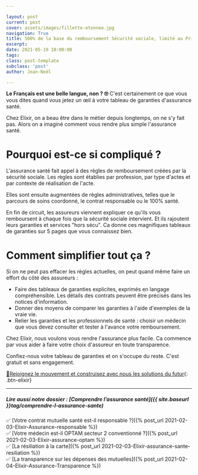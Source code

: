 ```yaml
---

layout: post
current: post
cover: assets/images/fillette-etonnee.jpg
navigation: True
title: 500% de la base du remboursement Sécurité sociale, limité au Prix Limite de Vente (PLV) sous déduction des prestations de la Sécurité sociale
excerpt: 
date: 2021-05-19 10:00:00
tags: 
class: post-template
subclass: 'post'
author: Jean-Noël

---
```

**Le Français est une belle langue, non ? 🙄**
C'est certainement ce que vous vous dites quand vous jetez un œil à votre tableau de garanties d'assurance santé.

Chez Elixir, on a beau être dans le métier depuis longtemps, on ne s'y fait pas. Alors on a imaginé comment vous rendre plus simple l'assurance santé.

# Pourquoi est-ce si compliqué ?
L'assurance santé fait appel à des règles de remboursement créées par la sécurité sociale. Les règles sont établies par profession, par type d'actes et par contexte de réalisation de l'acte.

Elles sont ensuite augmentées de règles administratives, telles que le parcours de soins coordonné, le contrat responsable ou le 100% santé.

En fin de circuit, les assureurs viennent expliquer ce qu'ils vous remboursent à chaque fois que la sécurité sociale intervient. Et ils rajoutent leurs garanties et services "hors sécu". Ca donne ces magnifiques tableaux de garanties sur 5 pages que vous connaissez bien.

# Comment simplifier tout ça ?
Si on ne peut pas effacer les règles actuelles, on peut quand même faire un effort du côté des assureurs :

- Faire des tableaux de garanties explicites, exprimés en langage compréhensible. Les détails des contrats peuvent être précisés dans les notices d'information.
- Donner des moyens de comparer les garanties à l'aide d'exemples de la vraie vie.
- Relier les garanties et les professionnels de santé : choisir un médecin que vous devez  consulter et tester à l'avance votre remboursement.


Chez Elixir, nous voulons vous rendre l'assurance plus facile. Ca commence par vous aider à faire votre choix d'assureur en toute transparence. 

Confiez-nous votre tableau de garanties et on s'occupe du reste. C'est gratuit et sans engagement.



[🚎Rejoignez le mouvement et construisez avec nous les solutions du futur](https://elixir-sante.fr){: .btn-elixir}

---

##### Lire aussi notre dossier : [Comprendre l’assurance santé]({{ site.baseurl }}tag/comprendre-l-assurance-sante)

✅ [Votre contrat mutuelle santé est-il responsable ?]({% post_url 2021-02-03-Elixir-Assurance-responsable %})  
✅ [Votre médecin est-il OPTAM secteur 2 conventionné ?]({% post_url 2021-02-03-Elixir-assurance-optam %})  
✅ [La résiliation à la carte]({% post_url 2021-02-03-Elixir-assurance-sante-resiliation %})  
✅ [La transparence sur les dépenses des mutuelles]({% post_url 2021-02-04-Elixir-Assurance-Transparence %})  

